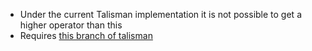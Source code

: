 * Under the current Talisman implementation it is not possible to get a higher operator than this
* Requires [this branch of talisman](https://github.com/SpectralPack/Talisman/tree/omeganum-optimization)
